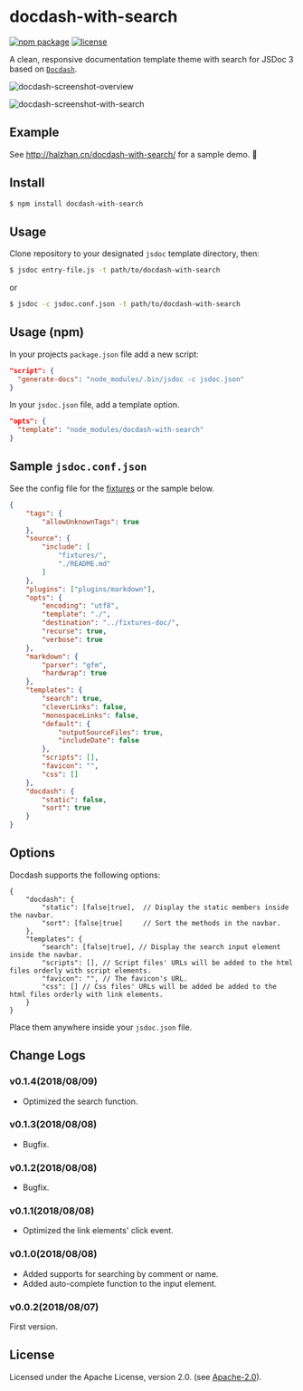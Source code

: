 # docdash-with-search
[![npm package](https://img.shields.io/npm/v/docdash-with-search.svg)](https://www.npmjs.com/package/docdash-with-search) [![license](https://img.shields.io/npm/l/docdash-with-search.svg)](LICENSE.md)

A clean, responsive documentation template theme with search for JSDoc 3 based on [`Docdash`](https://github.com/clenemt/docdash).

![docdash-screenshot-overview](http://halzhan.cn/docdash-with-search/overview.png)

![docdash-screenshot-with-search](http://halzhan.cn/docdash-with-search/overview_search.png)

## Example
See http://halzhan.cn/docdash-with-search/ for a sample demo. :rocket:

## Install

```bash
$ npm install docdash-with-search
```

## Usage
Clone repository to your designated `jsdoc` template directory, then:

```bash
$ jsdoc entry-file.js -t path/to/docdash-with-search
```

or

```bash
$ jsdoc -c jsdoc.conf.json -t path/to/docdash-with-search
```

## Usage (npm)
In your projects `package.json` file add a new script:

```json
"script": {
  "generate-docs": "node_modules/.bin/jsdoc -c jsdoc.json"
}
```

In your `jsdoc.json` file, add a template option.

```json
"opts": {
  "template": "node_modules/docdash-with-search"
}
```

## Sample `jsdoc.conf.json`
See the config file for the [fixtures](fixtures/fixtures.conf.json) or the sample below.

```json
{
    "tags": {
        "allowUnknownTags": true
    },
    "source": {
        "include": [
            "fixtures/",
            "./README.md"
        ]
    },
    "plugins": ["plugins/markdown"],
    "opts": {
        "encoding": "utf8",
        "template": "./",
        "destination": "../fixtures-doc/",
        "recurse": true,
        "verbose": true
    },
    "markdown": {
        "parser": "gfm",
        "hardwrap": true
    },
    "templates": {
        "search": true,
        "cleverLinks": false,
        "monospaceLinks": false,
        "default": {
            "outputSourceFiles": true,
            "includeDate": false
        },
        "scripts": [],
        "favicon": "",
        "css": []
    },
    "docdash": {
        "static": false,
        "sort": true
    }
}
```

## Options
Docdash supports the following options:

```
{
    "docdash": {
        "static": [false|true],  // Display the static members inside the navbar.
        "sort": [false|true]     // Sort the methods in the navbar.
    },
    "templates": {
        "search": [false|true], // Display the search input element inside the navbar.
        "scripts": [], // Script files' URLs will be added to the html files orderly with script elements.
        "favicon": "", // The favicon's URL.
        "css": [] // Css files' URLs will be added be added to the html files orderly with link elements.
    }
}
```

Place them anywhere inside your `jsdoc.json` file.

## Change Logs
### v0.1.4(2018/08/09)
- Optimized the search function.

### v0.1.3(2018/08/08)
- Bugfix.

### v0.1.2(2018/08/08)
- Bugfix.

### v0.1.1(2018/08/08)
- Optimized the link elements' click event.

### v0.1.0(2018/08/08)
- Added supports for searching by comment or name.
- Added auto-complete function to the input element.

### v0.0.2(2018/08/07)
First version.

## License
Licensed under the Apache License, version 2.0. (see [Apache-2.0](LICENSE.md)).